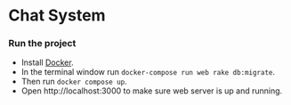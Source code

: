# Chat System

### Run the project

- Install [Docker](https://www.docker.com/).
- In the terminal window run `docker-compose run web rake db:migrate`.
- Then run `docker compose up`.
- Open http://localhost:3000 to make sure web server is up and running.
